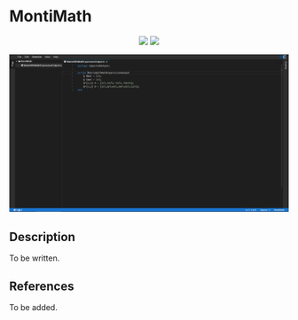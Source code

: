 # MontiMath
<p align="center">
    <img src="https://img.shields.io/badge/Plugin_Version-0.1.1-blue.svg?longCache=true&style=flat-square"/>
    <img src="https://img.shields.io/badge/Grammar_Version-0.0.7.1-blue.svg?longCache=true&style=flat-square"/>
</p>
<p align="center">
    <img src="doc/images/montimath.png"/>
</p>

## Description
To be written.

## References
To be added.

<!-- ## Application Programming Interface
The API documentation for this module can be found
[here](https://embeddedmontiarc.github.io/Elysium/plugins/montimath/docs). -->